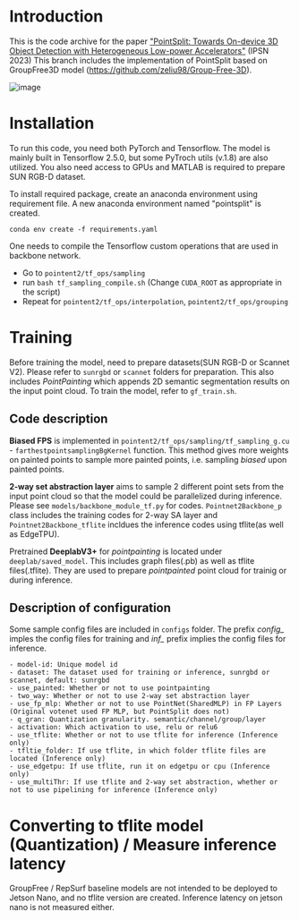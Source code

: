 # Introduction
This is the code archive for the paper ["PointSplit: Towards On-device 3D Object Detection with Heterogeneous Low-power Accelerators"](https://dl.acm.org/doi/abs/10.1145/3583120.3587045) (IPSN 2023)
This branch includes the implementation of PointSplit based on GroupFree3D model (https://github.com/zeliu98/Group-Free-3D).

![image](figs/Fig3.png)

# Installation
To run this code, you need both PyTorch and Tensorflow. The model is mainly built in Tensorflow 2.5.0, but some PyTroch utils (v.1.8) are also utilized. You also need access to GPUs and MATLAB is required to prepare SUN RGB-D dataset.

To install required package, create an anaconda environment using requirement file. A new anaconda environment named "pointsplit" is created.
```
conda env create -f requirements.yaml
```

One needs to compile the Tensorflow custom operations that are used in backbone network. 
- Go to `pointent2/tf_ops/sampling`
- run `bash tf_sampling_compile.sh` (Change `CUDA_ROOT` as appropriate in the script)
- Repeat for `pointent2/tf_ops/interpolation`, `pointent2/tf_ops/grouping`

# Training
Before training the model, need to prepare datasets(SUN RGB-D or Scannet V2). Please refer to `sunrgbd` or `scannet` folders for preparation. This also includes *PointPainting* which appends 2D semantic segmentation results on the input point cloud. 
To train the model, refer to `gf_train.sh`.

## Code description
**Biased FPS** is implemented in `pointent2/tf_ops/sampling/tf_sampling_g.cu` - `farthestpointsamplingBgKernel` function. This method gives more weights on painted points to sample more painted points, i.e. sampling *biased* upon painted points.

**2-way set abstraction layer** aims to sample 2 different point sets from the input point cloud so that the model could be parallelized during inference. Please see `models/backbone_module_tf.py` for codes. `Pointnet2Backbone_p` class includes the training codes for 2-way SA layer and `Pointnet2Backbone_tflite` incldues the inference codes using tflite(as well as EdgeTPU).

Pretrained **DeeplabV3+** for *pointpainting* is located under `deeplab/saved_model`. This includes graph files(.pb) as well as tflite files(.tflite). They are used to prepare *pointpainted* point cloud for trainig or during inference.

## Description of configuration
Some sample config files are included in `configs` folder. The prefix *config_* imples the config files for training and *inf_* prefix implies the config files for inference.
```
- model-id: Unique model id
- dataset: The dataset used for training or inference, sunrgbd or scannet, default: sunrgbd
- use_painted: Whether or not to use pointpainting
- two_way: Whether or not to use 2-way set abstraction layer
- use_fp_mlp: Whether or not to use PointNet(SharedMLP) in FP Layers (Original votenet used FP MLP, but PointSplit does not)
- q_gran: Quantization granularity. semantic/channel/group/layer
- activation: Which activation to use, relu or relu6
- use_tflite: Whether or not to use tflite for inference (Inference only)
- tfltie_folder: If use tflite, in which folder tflite files are located (Inference only)
- use_edgetpu: If use tflite, run it on edgetpu or cpu (Inference only)
- use_multiThr: If use tflite and 2-way set abstraction, whether or not to use pipelining for inference (Inference only)
```

# Converting to tflite model (Quantization) / Measure inference latency
GroupFree / RepSurf baseline models are not intended to be deployed to Jetson Nano, and no tflite version are created.
Inference latency on jetson nano is not measured either.
